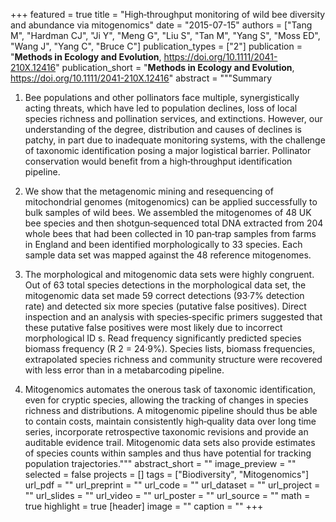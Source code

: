 +++
featured = true
title = "High‐throughput monitoring of wild bee diversity and abundance via mitogenomics"
date = "2015-07-15"
authors = ["Tang M", "Hardman CJ", "Ji Y", "Meng G", "Liu S", "Tan M", "Yang S", "Moss ED", "Wang J", "Yang C", "Bruce C"]
publication_types = ["2"]
publication = "**Methods in Ecology and Evolution**, https://doi.org/10.1111/2041-210X.12416"
publication_short = "**Methods in Ecology and Evolution**, https://doi.org/10.1111/2041-210X.12416"
abstract = """Summary

1. Bee populations and other pollinators face multiple, synergistically acting threats, which have led to population declines, loss of local species richness and pollination services, and extinctions. However, our understanding of the degree, distribution and causes of declines is patchy, in part due to inadequate monitoring systems, with the challenge of taxonomic identification posing a major logistical barrier. Pollinator conservation would benefit from a high‐throughput identification pipeline.

2. We show that the metagenomic mining and resequencing of mitochondrial genomes (mitogenomics) can be applied successfully to bulk samples of wild bees. We assembled the mitogenomes of 48 UK bee species and then shotgun‐sequenced total DNA extracted from 204 whole bees that had been collected in 10 pan‐trap samples from farms in England and been identified morphologically to 33 species. Each sample data set was mapped against the 48 reference mitogenomes.

3. The morphological and mitogenomic data sets were highly congruent. Out of 63 total species detections in the morphological data set, the mitogenomic data set made 59 correct detections (93·7% detection rate) and detected six more species (putative false positives). Direct inspection and an analysis with species‐specific primers suggested that these putative false positives were most likely due to incorrect morphological ID s. Read frequency significantly predicted species biomass frequency (R 2 = 24·9%). Species lists, biomass frequencies, extrapolated species richness and community structure were recovered with less error than in a metabarcoding pipeline.

4. Mitogenomics automates the onerous task of taxonomic identification, even for cryptic species, allowing the tracking of changes in species richness and distributions. A mitogenomic pipeline should thus be able to contain costs, maintain consistently high‐quality data over long time series, incorporate retrospective taxonomic revisions and provide an auditable evidence trail. Mitogenomic data sets also provide estimates of species counts within samples and thus have potential for tracking population trajectories."""
abstract_short = ""
image_preview = ""
selected = false
projects = []
tags = ["Biodiversity", "Mitogenomics"]
url_pdf = ""
url_preprint = ""
url_code = ""
url_dataset = ""
url_project = ""
url_slides = ""
url_video = ""
url_poster = ""
url_source = ""
math = true
highlight = true
[header]
image = ""
caption = ""
+++
